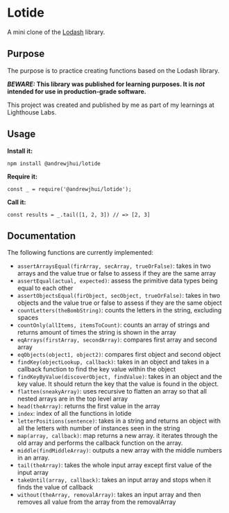 # Lotide

A mini clone of the [Lodash](https://lodash.com) library.

## Purpose
The purpose is to practice creating functions based on the Lodash library. 

**_BEWARE:_ This library was published for learning purposes. It is _not_ intended for use in production-grade software.**

This project was created and published by me as part of my learnings at Lighthouse Labs. 

## Usage

**Install it:**

`npm install @andrewjhui/lotide`

**Require it:**

`const _ = require('@andrewjhui/lotide');`

**Call it:**

`const results = _.tail([1, 2, 3]) // => [2, 3]`

## Documentation

The following functions are currently implemented:

* `assertArraysEqual(firArray, secArray, trueOrFalse)`: takes in two arrays and the value true or false to assess if they are the same array
* `assertEqual(actual, expected)`: assess the primitive data types being equal to each other
* `assertObjectsEqual(firObject, secObject, trueOrFalse)`: takes in two objects and the value true or false to assess if they are the same object
* `countLetters(theBombString)`: counts the letters in the string, excluding spaces
* `countOnly(allItems, itemsToCount)`: counts an array of strings and returns amount of times the string is shown in the array
* `eqArrays(firstArray, secondArray)`: compares first array and second array
* `eqObjects(object1, object2)`: compares first object and second object
* `findKey(objectLookup, callback)`: takes in an object and takes in a callback function to find the key value within the object
* `findKeyByValue(discoverObject, findValue)`: takes in an object and the key value. It should return the key that the value is found in the object.
* `flatten(sneakyArray)`: uses recursive to flatten an array so that all nested arrays are in the top level array
* `head(theArray)`: returns the first value in the array
* `index`: index of all the functions in lotide
* `letterPositions(sentence)`: takes in a string and returns an object with all the letters with number of instances seen in the string
* `map(array, callback)`: map returns a new array. it iterates through the old array and performs the callback function on the array.
* `middle(findMiddleArray)`: outputs a new array with the middle numbers in an array.
*  `tail(theArray)`: takes the whole input array except first value of the input array
* `takeUntil(array, callback)`: takes an input array and stops when it finds the value of callback
* `without(theArray, removalArray)`: takes an input array and then removes all value from the array from the removalArray

